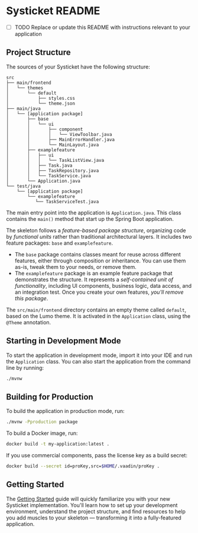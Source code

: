 # Systicket README

- [ ] TODO Replace or update this README with instructions relevant to your application

## Project Structure

The sources of your Systicket have the following structure:

```
src
├── main/frontend
│   └── themes
│       └── default
│           ├── styles.css
│           └── theme.json
├── main/java
│   └── [application package]
│       ├── base
│       │   └── ui
│       │       ├── component
│       │       │   └── ViewToolbar.java
│       │       ├── MainErrorHandler.java
│       │       └── MainLayout.java
│       ├── examplefeature
│       │   ├── ui
│       │   │   └── TaskListView.java
│       │   ├── Task.java
│       │   ├── TaskRepository.java
│       │   └── TaskService.java                
│       └── Application.java       
└── test/java
    └── [application package]
        └── examplefeature
           └── TaskServiceTest.java                 
```

The main entry point into the application is `Application.java`. This class contains the `main()` method that start up 
the Spring Boot application.

The skeleton follows a *feature-based package structure*, organizing code by *functional units* rather than traditional 
architectural layers. It includes two feature packages: `base` and `examplefeature`.

* The `base` package contains classes meant for reuse across different features, either through composition or 
  inheritance. You can use them as-is, tweak them to your needs, or remove them.
* The `examplefeature` package is an example feature package that demonstrates the structure. It represents a 
  *self-contained unit of functionality*, including UI components, business logic, data access, and an integration test.
  Once you create your own features, *you'll remove this package*.

The `src/main/frontend` directory contains an empty theme called `default`, based on the Lumo theme. It is activated in
the `Application` class, using the `@Theme` annotation.

## Starting in Development Mode

To start the application in development mode, import it into your IDE and run the `Application` class. 
You can also start the application from the command line by running: 

```bash
./mvnw
```

## Building for Production

To build the application in production mode, run:

```bash
./mvnw -Pproduction package
```

To build a Docker image, run:

```bash
docker build -t my-application:latest .
```

If you use commercial components, pass the license key as a build secret:

```bash
docker build --secret id=proKey,src=$HOME/.vaadin/proKey .
```

## Getting Started

The [Getting Started](https://vaadin.com/docs/latest/getting-started) guide will quickly familiarize you with your new
Systicket implementation. You'll learn how to set up your development environment, understand the project 
structure, and find resources to help you add muscles to your skeleton — transforming it into a fully-featured 
application.
